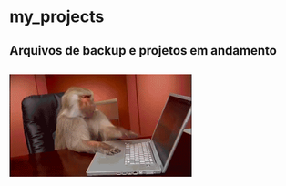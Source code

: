# my_projects
## Arquivos de backup e projetos em andamento
##
<img src="https://github.com/LuizSimoes/my_projects/blob/master/cat-typing-22.gif">

